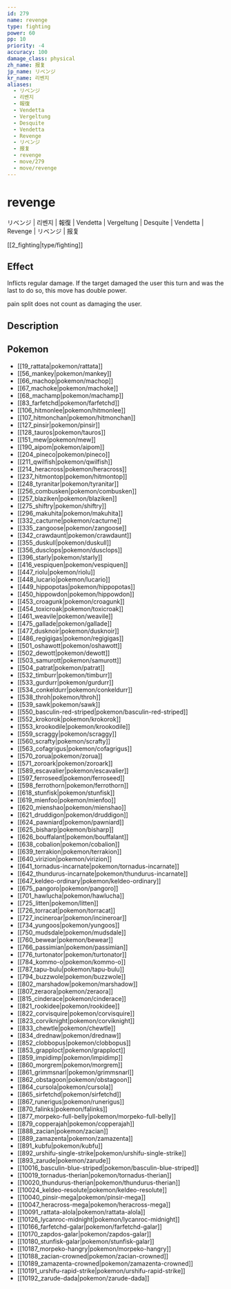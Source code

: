 ```yaml
---
id: 279
name: revenge
type: fighting
power: 60
pp: 10
priority: -4
accuracy: 100
damage_class: physical
zh_name: 报复
jp_name: リベンジ
kr_name: 리벤지
aliases:
  - リベンジ
  - 리벤지
  - 報復
  - Vendetta
  - Vergeltung
  - Desquite
  - Vendetta
  - Revenge
  - リベンジ
  - 报复
  - revenge
  - move/279
  - move/revenge
---
```

# revenge
    
リベンジ | 리벤지 | 報復 | Vendetta | Vergeltung | Desquite | Vendetta | Revenge | リベンジ | 报复

[[2_fighting|type/fighting]]

## Effect

Inflicts regular damage.  If the target damaged the user this turn and was the last to do so, this move has double power.

pain split does not count as damaging the user.

## Description



## Pokemon

- [[19_rattata|pokemon/rattata]]
- [[56_mankey|pokemon/mankey]]
- [[66_machop|pokemon/machop]]
- [[67_machoke|pokemon/machoke]]
- [[68_machamp|pokemon/machamp]]
- [[83_farfetchd|pokemon/farfetchd]]
- [[106_hitmonlee|pokemon/hitmonlee]]
- [[107_hitmonchan|pokemon/hitmonchan]]
- [[127_pinsir|pokemon/pinsir]]
- [[128_tauros|pokemon/tauros]]
- [[151_mew|pokemon/mew]]
- [[190_aipom|pokemon/aipom]]
- [[204_pineco|pokemon/pineco]]
- [[211_qwilfish|pokemon/qwilfish]]
- [[214_heracross|pokemon/heracross]]
- [[237_hitmontop|pokemon/hitmontop]]
- [[248_tyranitar|pokemon/tyranitar]]
- [[256_combusken|pokemon/combusken]]
- [[257_blaziken|pokemon/blaziken]]
- [[275_shiftry|pokemon/shiftry]]
- [[296_makuhita|pokemon/makuhita]]
- [[332_cacturne|pokemon/cacturne]]
- [[335_zangoose|pokemon/zangoose]]
- [[342_crawdaunt|pokemon/crawdaunt]]
- [[355_duskull|pokemon/duskull]]
- [[356_dusclops|pokemon/dusclops]]
- [[396_starly|pokemon/starly]]
- [[416_vespiquen|pokemon/vespiquen]]
- [[447_riolu|pokemon/riolu]]
- [[448_lucario|pokemon/lucario]]
- [[449_hippopotas|pokemon/hippopotas]]
- [[450_hippowdon|pokemon/hippowdon]]
- [[453_croagunk|pokemon/croagunk]]
- [[454_toxicroak|pokemon/toxicroak]]
- [[461_weavile|pokemon/weavile]]
- [[475_gallade|pokemon/gallade]]
- [[477_dusknoir|pokemon/dusknoir]]
- [[486_regigigas|pokemon/regigigas]]
- [[501_oshawott|pokemon/oshawott]]
- [[502_dewott|pokemon/dewott]]
- [[503_samurott|pokemon/samurott]]
- [[504_patrat|pokemon/patrat]]
- [[532_timburr|pokemon/timburr]]
- [[533_gurdurr|pokemon/gurdurr]]
- [[534_conkeldurr|pokemon/conkeldurr]]
- [[538_throh|pokemon/throh]]
- [[539_sawk|pokemon/sawk]]
- [[550_basculin-red-striped|pokemon/basculin-red-striped]]
- [[552_krokorok|pokemon/krokorok]]
- [[553_krookodile|pokemon/krookodile]]
- [[559_scraggy|pokemon/scraggy]]
- [[560_scrafty|pokemon/scrafty]]
- [[563_cofagrigus|pokemon/cofagrigus]]
- [[570_zorua|pokemon/zorua]]
- [[571_zoroark|pokemon/zoroark]]
- [[589_escavalier|pokemon/escavalier]]
- [[597_ferroseed|pokemon/ferroseed]]
- [[598_ferrothorn|pokemon/ferrothorn]]
- [[618_stunfisk|pokemon/stunfisk]]
- [[619_mienfoo|pokemon/mienfoo]]
- [[620_mienshao|pokemon/mienshao]]
- [[621_druddigon|pokemon/druddigon]]
- [[624_pawniard|pokemon/pawniard]]
- [[625_bisharp|pokemon/bisharp]]
- [[626_bouffalant|pokemon/bouffalant]]
- [[638_cobalion|pokemon/cobalion]]
- [[639_terrakion|pokemon/terrakion]]
- [[640_virizion|pokemon/virizion]]
- [[641_tornadus-incarnate|pokemon/tornadus-incarnate]]
- [[642_thundurus-incarnate|pokemon/thundurus-incarnate]]
- [[647_keldeo-ordinary|pokemon/keldeo-ordinary]]
- [[675_pangoro|pokemon/pangoro]]
- [[701_hawlucha|pokemon/hawlucha]]
- [[725_litten|pokemon/litten]]
- [[726_torracat|pokemon/torracat]]
- [[727_incineroar|pokemon/incineroar]]
- [[734_yungoos|pokemon/yungoos]]
- [[750_mudsdale|pokemon/mudsdale]]
- [[760_bewear|pokemon/bewear]]
- [[766_passimian|pokemon/passimian]]
- [[776_turtonator|pokemon/turtonator]]
- [[784_kommo-o|pokemon/kommo-o]]
- [[787_tapu-bulu|pokemon/tapu-bulu]]
- [[794_buzzwole|pokemon/buzzwole]]
- [[802_marshadow|pokemon/marshadow]]
- [[807_zeraora|pokemon/zeraora]]
- [[815_cinderace|pokemon/cinderace]]
- [[821_rookidee|pokemon/rookidee]]
- [[822_corvisquire|pokemon/corvisquire]]
- [[823_corviknight|pokemon/corviknight]]
- [[833_chewtle|pokemon/chewtle]]
- [[834_drednaw|pokemon/drednaw]]
- [[852_clobbopus|pokemon/clobbopus]]
- [[853_grapploct|pokemon/grapploct]]
- [[859_impidimp|pokemon/impidimp]]
- [[860_morgrem|pokemon/morgrem]]
- [[861_grimmsnarl|pokemon/grimmsnarl]]
- [[862_obstagoon|pokemon/obstagoon]]
- [[864_cursola|pokemon/cursola]]
- [[865_sirfetchd|pokemon/sirfetchd]]
- [[867_runerigus|pokemon/runerigus]]
- [[870_falinks|pokemon/falinks]]
- [[877_morpeko-full-belly|pokemon/morpeko-full-belly]]
- [[879_copperajah|pokemon/copperajah]]
- [[888_zacian|pokemon/zacian]]
- [[889_zamazenta|pokemon/zamazenta]]
- [[891_kubfu|pokemon/kubfu]]
- [[892_urshifu-single-strike|pokemon/urshifu-single-strike]]
- [[893_zarude|pokemon/zarude]]
- [[10016_basculin-blue-striped|pokemon/basculin-blue-striped]]
- [[10019_tornadus-therian|pokemon/tornadus-therian]]
- [[10020_thundurus-therian|pokemon/thundurus-therian]]
- [[10024_keldeo-resolute|pokemon/keldeo-resolute]]
- [[10040_pinsir-mega|pokemon/pinsir-mega]]
- [[10047_heracross-mega|pokemon/heracross-mega]]
- [[10091_rattata-alola|pokemon/rattata-alola]]
- [[10126_lycanroc-midnight|pokemon/lycanroc-midnight]]
- [[10166_farfetchd-galar|pokemon/farfetchd-galar]]
- [[10170_zapdos-galar|pokemon/zapdos-galar]]
- [[10180_stunfisk-galar|pokemon/stunfisk-galar]]
- [[10187_morpeko-hangry|pokemon/morpeko-hangry]]
- [[10188_zacian-crowned|pokemon/zacian-crowned]]
- [[10189_zamazenta-crowned|pokemon/zamazenta-crowned]]
- [[10191_urshifu-rapid-strike|pokemon/urshifu-rapid-strike]]
- [[10192_zarude-dada|pokemon/zarude-dada]]

